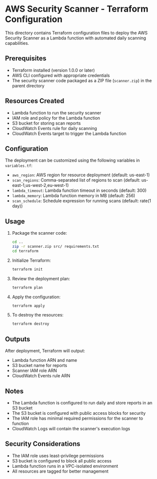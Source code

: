# AWS Security Scanner - Terraform Configuration

This directory contains Terraform configuration files to deploy the AWS Security Scanner as a Lambda function with automated daily scanning capabilities.

## Prerequisites

- Terraform installed (version 1.0.0 or later)
- AWS CLI configured with appropriate credentials
- The security scanner code packaged as a ZIP file (`scanner.zip`) in the parent directory

## Resources Created

- Lambda function to run the security scanner
- IAM role and policy for the Lambda function
- S3 bucket for storing scan reports
- CloudWatch Events rule for daily scanning
- CloudWatch Events target to trigger the Lambda function

## Configuration

The deployment can be customized using the following variables in `variables.tf`:

- `aws_region`: AWS region for resource deployment (default: us-east-1)
- `scan_regions`: Comma-separated list of regions to scan (default: us-east-1,us-west-2,eu-west-1)
- `lambda_timeout`: Lambda function timeout in seconds (default: 300)
- `lambda_memory`: Lambda function memory in MB (default: 256)
- `scan_schedule`: Schedule expression for running scans (default: rate(1 day))

## Usage

1. Package the scanner code:
   ```bash
   cd ..
   zip -r scanner.zip src/ requirements.txt
   cd terraform
   ```

2. Initialize Terraform:
   ```bash
   terraform init
   ```

3. Review the deployment plan:
   ```bash
   terraform plan
   ```

4. Apply the configuration:
   ```bash
   terraform apply
   ```

5. To destroy the resources:
   ```bash
   terraform destroy
   ```

## Outputs

After deployment, Terraform will output:
- Lambda function ARN and name
- S3 bucket name for reports
- Scanner IAM role ARN
- CloudWatch Events rule ARN

## Notes

- The Lambda function is configured to run daily and store reports in an S3 bucket
- The S3 bucket is configured with public access blocks for security
- The IAM role has minimal required permissions for the scanner to function
- CloudWatch Logs will contain the scanner's execution logs

## Security Considerations

- The IAM role uses least-privilege permissions
- S3 bucket is configured to block all public access
- Lambda function runs in a VPC-isolated environment
- All resources are tagged for better management 